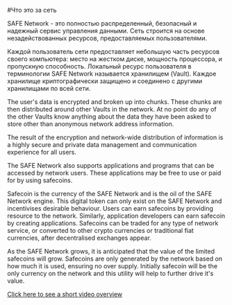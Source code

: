 #Что это за сеть

SAFE Network - это полностью распределенный, безопасный и надежный сервис управления данными. Сеть строится на основе незадействованных ресурсов, предоставляемых пользователями.

Каждой пользователь сети предоставляет небольшую часть ресурсов своего компьютера: место на жестком диске, мощность процессора, и пропускную способность. Локальный ресурс пользователя в терминологии SAFE Network называется хранилищем (Vault). Каждое хранилище криптографически защищено и соединено с другими хранилищами по всей сети. 

The user's data is encrypted and broken up into chunks. These chunks are then distributed around other Vaults in the network. At no point do any of the other Vaults know anything about the data they have been asked to store other than anonymous network address information.

The result of the encryption and network-wide distribution of information is a highly secure and private data management and communication experience for all users.

The SAFE Network also supports applications and programs that can be accessed by network users. These applications may be free to use or paid for by using safecoins.

Safecoin is the currency of the SAFE Network and is the oil of the SAFE Network engine. This digital token can only exist on the SAFE Network and incentivises desirable behaviour. Users can earn safecoins by providing resource to the network. Similarly, application developers can earn safecoin by creating applications. Safecoins can be traded for any type of network service, or converted to other crypto currencies or traditional fiat currencies, after decentralised exchanges appear.

As the SAFE Network grows, it is anticipated that the value of the limited safecoins will grow. Safecoins are only generated by the network based on how much it is used, ensuring no over supply. Initially safecoin will be the only currency on the network and this utility will help to further drive it's value.

[Click here to see a short video overview](https://www.youtube.com/watch?v=RdGH40oUVDY)
